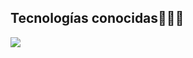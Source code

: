 <!--Intro start-->
<h2 >Tecnologías conocidas👨🏻‍💻</h2>
<!--tech stack icons-->
<p align="left">
  <a href="https://skillicons.dev">
    <img src="https://skillicons.dev/icons?i=html,css,js,react,nodejs,postgres,git,c#&perline=12" />
  </a>
</p>
<br>


       
<!--- stats (end) -->
